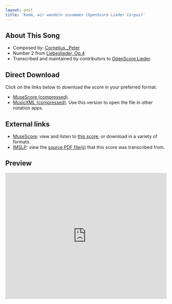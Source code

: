 ```yaml
---
layout: post
title: 'Komm, wir wandeln zusammen (OpenScore Lieder Corpus)'
---
```


## About This Song

- Composed by: [Cornelius,_Peter](https://fourscoreandmore.org/openscore/lieder/Cornelius,_Peter)
- Number 2 from [Liebeslieder, Op.4](https://fourscoreandmore.org/openscore/lieder/Cornelius,_Peter/Liebeslieder,_Op.4)
- Transcribed and maintained by contributors to [OpenScore Lieder].

[OpenScore Lieder]: https://musescore.com/openscore-lieder-corpus

## Direct Download

Click on the links below to download the score in your preferred format:
- [MuseScore (compressed)](https://github.com/openscore/lieder/blob/main/scores/Cornelius,_Peter/Liebeslieder,_Op.4/2_Komm,_wir_wandeln_zusammen/lc5062139.mscz?raw=true).
- [MusicXML (compressed)](https://github.com/openscore/lieder/blob/main/scores/Cornelius,_Peter/Liebeslieder,_Op.4/2_Komm,_wir_wandeln_zusammen/lc5062139.mxl?raw=true). Use this version to open the file in other notation apps.

## External links

- [MuseScore]: view and listen to [this score][MuseScore], or download in a variety of formats.
- [IMSLP]: view the [source PDF file(s)][IMSLP] that this score was transcribed from.

[MuseScore]: https://musescore.com/score/5062139
[IMSLP]: https://imslp.org/wiki/Special:ReverseLookup/80149

## Preview

<iframe width="100%" height="394" src="https://musescore.com/openscore-lieder-corpus/scores/5062139/embed" frameborder="0" allowfullscreen allow="autoplay; fullscreen"></iframe>
